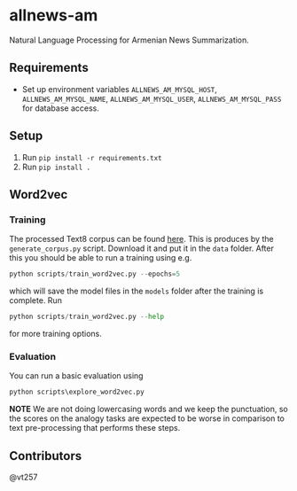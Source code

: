 # allnews-am
Natural Language Processing for Armenian News Summarization.

## Requirements
- Set up environment variables `ALLNEWS_AM_MYSQL_HOST`, `ALLNEWS_AM_MYSQL_NAME`, `ALLNEWS_AM_MYSQL_USER`, 
`ALLNEWS_AM_MYSQL_PASS` for database access.

## Setup
1. Run `pip install -r requirements.txt`
1. Run `pip install .`

## Word2vec 
### Training
The processed Text8 corpus can be found 
[here](https://storage.googleapis.com/allnews_am/corpus). 
This is produces by the `generate_corpus.py` script.
Download it and put it in the `data` folder. After 
this you should be able to run a training using e.g.
```python
python scripts/train_word2vec.py --epochs=5
```
which will save the model files in the `models` folder after
the training is complete. Run
```python
python scripts/train_word2vec.py --help
```
for more training options.

### Evaluation
You can run a basic evaluation using
```python
python scripts\explore_word2vec.py
```

**NOTE** We are not doing lowercasing words and we keep the punctuation,
so the scores on the analogy tasks are expected to be worse in comparison
to text pre-processing that performs these steps.

## Contributors
@vt257